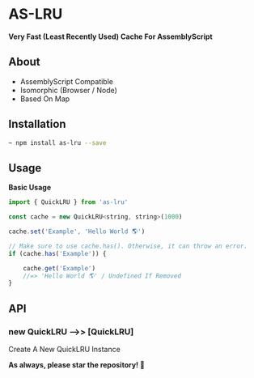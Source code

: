 # AS-LRU
**Very Fast (Least Recently Used) Cache For AssemblyScript**

## About
- AssemblyScript Compatible
- Isomorphic (Browser / Node)
- Based On Map

## Installation
```bash
~ npm install as-lru --save
```

## Usage

**Basic Usage**
```js
import { QuickLRU } from 'as-lru'

const cache = new QuickLRU<string, string>(1000)

cache.set('Example', 'Hello World 🌎')

// Make sure to use cache.has(). Otherwise, it can throw an error.
if (cache.has('Example')) {

    cache.get('Example')
    //=> 'Hello World 🌎' / Undefined If Removed
}
```

## API

### new QuickLRU -->> [QuickLRU]
Create A New QuickLRU Instance

**As always, please star the repository! 🥳**